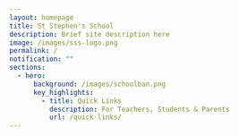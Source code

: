 ```yaml
---
layout: homepage
title: St Stephen's School
description: Brief site description here
image: /images/sss-logo.png
permalink: /
notification: ""
sections:
  - hero:
      background: /images/schoolban.png
      key_highlights:
        - title: Quick Links
          description: For Teachers, Students & Parents
          url: /quick-links/
---
```

